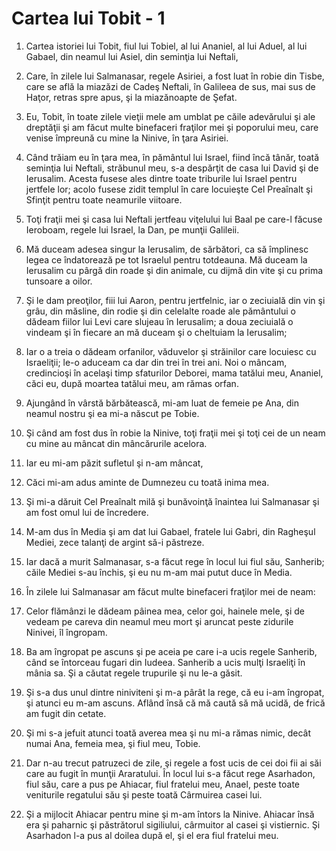 # Cartea lui Tobit - 1

1. Cartea istoriei lui Tobit, fiul lui Tobiel, al lui Ananiel, al lui Aduel, al lui Gabael, din neamul lui Asiel, din seminţia lui Neftali, 

2. Care, în zilele lui Salmanasar, regele Asiriei, a fost luat în robie din Tisbe, care se află la miazăzi de Cadeş Neftali, în Galileea de sus, mai sus de Haţor, retras spre apus, şi la miazănoapte de Şefat. 

3. Eu, Tobit, în toate zilele vieţii mele am umblat pe căile adevărului şi ale dreptăţii şi am făcut multe binefaceri fraţilor mei şi poporului meu, care venise împreună cu mine la Ninive, în ţara Asiriei. 

4. Când trăiam eu în ţara mea, în pământul lui Israel, fiind încă tânăr, toată seminţia lui Neftali, străbunul meu, s-a despărţit de casa lui David şi de Ierusalim. Acesta fusese ales dintre toate triburile lui Israel pentru jertfele lor; acolo fusese zidit templul în care locuieşte Cel Preaînalt şi Sfinţit pentru toate neamurile viitoare. 

5. Toţi fraţii mei şi casa lui Neftali jertfeau viţelului lui Baal pe care-l făcuse Ieroboam, regele lui Israel, la Dan, pe munţii Galileii. 

6. Mă duceam adesea singur la Ierusalim, de sărbători, ca să împlinesc legea ce îndatorează pe tot Israelul pentru totdeauna. Mă duceam la Ierusalim cu pârgă din roade şi din animale, cu dijmă din vite şi cu prima tunsoare a oilor. 

7. Şi le dam preoţilor, fiii lui Aaron, pentru jertfelnic, iar o zeciuială din vin şi grâu, din măsline, din rodie şi din celelalte roade ale pământului o dădeam fiilor lui Levi care slujeau în Ierusalim; a doua zeciuială o vindeam şi în fiecare an mă duceam şi o cheltuiam la Ierusalim; 

8. Iar o a treia o dădeam orfanilor, văduvelor şi străinilor care locuiesc cu Israeliţii; le-o aduceam ca dar din trei în trei ani. Noi o mâncam, credincioşi în acelaşi timp sfaturilor Deborei, mama tatălui meu, Ananiel, căci eu, după moartea tatălui meu, am rămas orfan. 

9. Ajungând în vârstă bărbătească, mi-am luat de femeie pe Ana, din neamul nostru şi ea mi-a născut pe Tobie. 

10. Şi când am fost dus în robie la Ninive, toţi fraţii mei şi toţi cei de un neam cu mine au mâncat din mâncărurile acelora. 

11. Iar eu mi-am păzit sufletul şi n-am mâncat, 

12. Căci mi-am adus aminte de Dumnezeu cu toată inima mea. 

13. Şi mi-a dăruit Cel Preaînalt milă şi bunăvoinţă înaintea lui Salmanasar şi am fost omul lui de încredere. 

14. M-am dus în Media şi am dat lui Gabael, fratele lui Gabri, din Ragheşul Mediei, zece talanţi de argint să-i păstreze. 

15. Iar dacă a murit Salmanasar, s-a făcut rege în locul lui fiul său, Sanherib; căile Mediei s-au închis, şi eu nu m-am mai putut duce în Media. 

16. În zilele lui Salmanasar am făcut multe binefaceri fraţilor mei de neam: 

17. Celor flămânzi le dădeam pâinea mea, celor goi, hainele mele, şi de vedeam pe careva din neamul meu mort şi aruncat peste zidurile Ninivei, îl îngropam. 

18. Ba am îngropat pe ascuns şi pe aceia pe care i-a ucis regele Sanherib, când se întorceau fugari din Iudeea. Sanherib a ucis mulţi Israeliţi în mânia sa. Şi a căutat regele trupurile şi nu le-a găsit. 

19. Şi s-a dus unul dintre niniviteni şi m-a pârât la rege, că eu i-am îngropat, şi atunci eu m-am ascuns. Aflând însă că mă caută să mă ucidă, de frică am fugit din cetate. 

20. Şi mi s-a jefuit atunci toată averea mea şi nu mi-a rămas nimic, decât numai Ana, femeia mea, şi fiul meu, Tobie. 

21. Dar n-au trecut patruzeci de zile, şi regele a fost ucis de cei doi fii ai săi care au fugit în munţii Araratului. În locul lui s-a făcut rege Asarhadon, fiul său, care a pus pe Ahiacar, fiul fratelui meu, Anael, peste toate veniturile regatului său şi peste toată Cârmuirea casei lui. 

22. Şi a mijlocit Ahiacar pentru mine şi m-am întors la Ninive. Ahiacar însă era şi paharnic şi păstrătorul sigiliului, cârmuitor al casei şi vistiernic. Şi Asarhadon l-a pus al doilea după el, şi el era fiul fratelui meu. 

